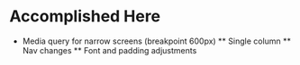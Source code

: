 # Accomplished Here

* Media query for narrow screens (breakpoint 600px)
** Single column
** Nav changes
** Font and padding adjustments